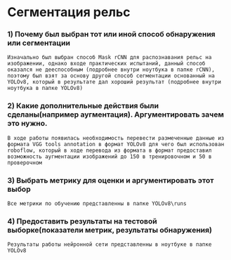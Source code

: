 # Сегментация рельс

### 1) Почему был выбран тот или иной способ обнаружения или сегментации

    Изначально был выбран способ Mask rCNN для распознавания рельс на изображении, однако входе практических испытаний, данный способ оказался не дееспособным (подробнее внутри ноутбука в папке rCNN), поэтому был взят за основу другой способ сегментации основанный на YOLOv8, который в результате дал хороший результат (подробнее внутри ноутбука в папке YOLOv8) 

### 2) Какие дополнительные действия были сделаны(например аугментация). Аргументировать зачем это нужно.

    В ходе работы появилась необходимость перевести размеченные данные из формата VGG tools annotation в формат YOLOv8 для чего был использован roboflow, который в ходе перевода из формата в формат предоставил возможность аугментации изображений до 150 в тренировочном и 50 в проверочном

### 3) Выбрать метрику для оценки и аргументировать этот выбор

    Все метрики по обучению представленны в папке YOLOv8\runs

### 4) Предоставить результаты на тестовой выборке(показатели метрик, результаты обнаружения)

    Результаты работы нейронной сети представленны в ноутбуке в папке YOLOv8